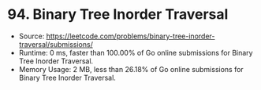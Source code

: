 # 94. Binary Tree Inorder Traversal

- Source: https://leetcode.com/problems/binary-tree-inorder-traversal/submissions/
- Runtime: 0 ms, faster than 100.00% of Go online submissions for Binary Tree Inorder Traversal.
- Memory Usage: 2 MB, less than 26.18% of Go online submissions for Binary Tree Inorder Traversal.